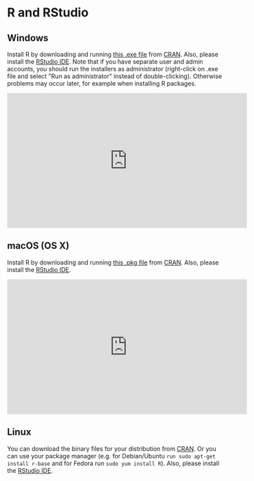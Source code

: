 # R and RStudio

## Windows

Install R by downloading and running [this .exe file](http://cran.r-project.org/bin/windows/base/release.htm) from [CRAN](http://cran.r-project.org/index.html). Also, please install the [RStudio IDE](http://www.rstudio.com/ide/download/desktop). Note that if you have separate user and admin accounts, you should run the installers as administrator (right-click on .exe file and select "Run as administrator" instead of double-clicking). Otherwise problems may occur later, for example when installing R packages.

<center><iframe width="560" height="315" src="https://www.youtube.com/embed/q0PjTAylwoU?rel=0&amp;showinfo=0" frameborder="0" allowfullscreen></iframe></center>

## macOS (OS X)

Install R by downloading and running [this .pkg file](http://cran.r-project.org/bin/macosx/R-latest.pkg) from [CRAN](http://cran.r-project.org/index.html). Also, please install the [RStudio IDE](http://www.rstudio.com/ide/download/desktop).

<center><iframe width="560" height="315" src="https://www.youtube.com/embed/5-ly3kyxwEg?rel=0&amp;showinfo=0" frameborder="0" allowfullscreen></iframe></center>

## Linux

You can download the binary files for your distribution from [CRAN](http://cran.r-project.org/index.html). Or you can use your package manager (e.g. for Debian/Ubuntu `run sudo apt-get install r-base` and for Fedora run `sudo yum install R`). Also, please install the [RStudio IDE](http://www.rstudio.com/ide/download/desktop).